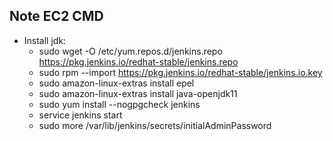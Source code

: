 ## Note EC2 CMD
- Install jdk:
    + sudo wget -O /etc/yum.repos.d/jenkins.repo https://pkg.jenkins.io/redhat-stable/jenkins.repo
    + sudo rpm --import https://pkg.jenkins.io/redhat-stable/jenkins.io.key
    + sudo amazon-linux-extras install epel
    + sudo amazon-linux-extras install java-openjdk11
    + sudo yum install --nogpgcheck jenkins
    + service jenkins start
    + sudo more /var/lib/jenkins/secrets/initialAdminPassword